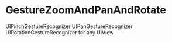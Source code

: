 GestureZoomAndPanAndRotate
==========================

UIPinchGestureRecognizer UIPanGestureRecognizer UIRotationGestureRecognizer for any UIView
